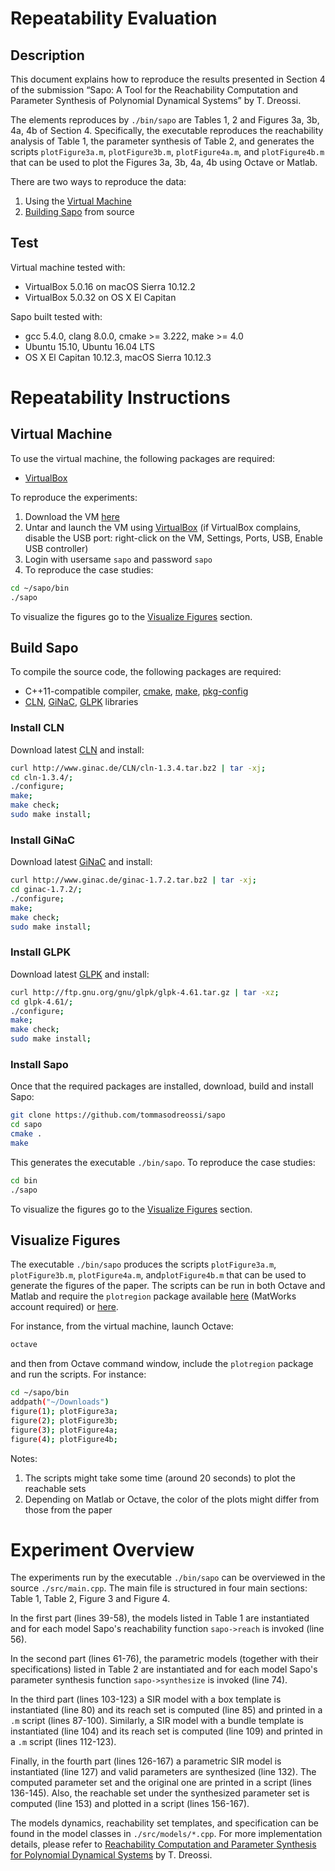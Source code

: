 # Repeatability Evaluation
## Description

This document explains how to reproduce the results presented in
Section 4 of the submission “Sapo: A Tool for the Reachability Computation and Parameter Synthesis of Polynomial Dynamical Systems” by T. Dreossi.

The elements reproduces by ``./bin/sapo`` are Tables 1, 2 and Figures 3a, 3b, 4a, 4b of Section 4.
Specifically, the executable reproduces the reachability analysis of Table 1,
the parameter synthesis of Table 2, and generates the scripts ``plotFigure3a.m``, ``plotFigure3b.m``, ``plotFigure4a.m``, and ``plotFigure4b.m`` that can be used to plot the Figures 3a, 3b, 4a, 4b using Octave or Matlab.

There are two ways to reproduce the data:

1. Using the [Virtual Machine](#virtualmachine)
2. [Building Sapo](#buildsapo) from source

## Test

Virtual machine tested with:
- VirtualBox 5.0.16 on macOS Sierra 10.12.2
- VirtualBox 5.0.32 on OS X El Capitan

Sapo built tested with:

- gcc 5.4.0, clang 8.0.0, cmake >= 3.222, make >= 4.0
- Ubuntu 15.10, Ubuntu 16.04 LTS
- OS X El Capitan 10.12.3, macOS Sierra 10.12.3

# Repeatability Instructions

## <a name="virtualmachine">Virtual Machine</a>

To use the virtual machine, the following packages are required:

-  <a href="https://www.virtualbox.org/wiki/VirtualBox">VirtualBox</a>

To reproduce the experiments:

1. Download the VM <a href="https://www.dropbox.com/sh/4ex9yqc3y0p1618/AACnl43b9knKovYaHVTwlkxVa?dl=0">here</a>
2. Untar and launch the VM using <a href="https://www.virtualbox.org/wiki/VirtualBox">VirtualBox</a> (if VirtualBox complains, disable the USB port: right-click on the VM, Settings, Ports, USB, Enable USB controller)
3. Login with usersame ``sapo`` and password ``sapo``
4. To reproduce the case studies:
``` sh
cd ~/sapo/bin
./sapo
```

To visualize the figures go to the [Visualize Figures](#visfigs) section.


## <a name="buildsapo">Build Sapo</a>

To compile the source code, the following packages are required:

- C++11-compatible compiler, <a href="https://cmake.org/">cmake</a>, <a href="https://www.gnu.org/software/make/">make</a>, <a href="https://www.freedesktop.org/wiki/Software/pkg-config/">pkg-config</a>
- <a href="http://www.ginac.de/CLN/">CLN</a>,  <a href="http://www.ginac.de/">GiNaC</a>, <a href="https://www.gnu.org/software/glpk/">GLPK</a> libraries

### Install CLN

Download latest <a href="http://www.ginac.de/CLN/">CLN</a> and install:
``` sh
curl http://www.ginac.de/CLN/cln-1.3.4.tar.bz2 | tar -xj;
cd cln-1.3.4/;
./configure;
make;
make check;
sudo make install;
```

### Install GiNaC

Download latest <a href="http://www.ginac.de/">GiNaC</a> and install:
``` sh
curl http://www.ginac.de/ginac-1.7.2.tar.bz2 | tar -xj;
cd ginac-1.7.2/;
./configure;
make;
make check;
sudo make install;
```

### Install GLPK

Download latest <a href="https://www.gnu.org/software/glpk/">GLPK</a> and install:
``` sh
curl http://ftp.gnu.org/gnu/glpk/glpk-4.61.tar.gz | tar -xz;
cd glpk-4.61/;
./configure;
make;
make check;
sudo make install;
```

### Install Sapo

Once that the required packages are installed, download, build and install Sapo:
``` sh
git clone https://github.com/tommasodreossi/sapo
cd sapo
cmake .
make
```

This generates the executable ``./bin/sapo``.
To reproduce the case studies:
``` sh
cd bin
./sapo
```

To visualize the figures go to the [Visualize Figures](#visfigs) section.

## <a name="visfigs">Visualize Figures</a>

The executable ``./bin/sapo`` produces the scripts
``plotFigure3a.m``, ``plotFigure3b.m``, ``plotFigure4a.m``, and``plotFigure4b.m`` that can be used to generate the figures
of the paper. The scripts can be run in both Octave and Matlab
and require the ``plotregion`` package available
<a href="https://www.mathworks.com/matlabcentral/fileexchange/9261-plot-2d-3d-region">here</a> (MatWorks account required) or <a href="https://www.dropbox.com/sh/4ex9yqc3y0p1618/AACnl43b9knKovYaHVTwlkxVa?dl=0">here</a>.


For instance, from the virtual machine, launch Octave:
``` sh
octave
```
and then from Octave command window, include the ``plotregion`` package and run the scripts. For instance:
``` sh
cd ~/sapo/bin
addpath("~/Downloads")
figure(1); plotFigure3a;
figure(2); plotFigure3b;
figure(3); plotFigure4a;
figure(4); plotFigure4b;
```

Notes:

1. The scripts might take some time (around 20 seconds) to plot the reachable sets
2. Depending on Matlab or Octave, the color of the plots might differ from those from the paper


# Experiment Overview
The experiments run by the executable ``./bin/sapo`` can be overviewed in the source ``./src/main.cpp``.
The main file is structured in four main sections: Table 1, Table 2, Figure 3 and Figure 4.

In the first part (lines 39-58), the models listed in Table 1 are instantiated and for each model Sapo's reachability function ``sapo->reach``
is invoked (line 56).

In the second part (lines 61-76), the parametric models (together with their specifications) listed in Table 2 are instantiated and for each model Sapo's parameter synthesis function ``sapo->synthesize`` is invoked (line 74).  

In the third part (lines 103-123) a SIR model with a box template is instantiated (line 80) and its reach set is computed (line 85) and printed in a ``.m`` script (lines 87-100). Similarly, a SIR model with a bundle template is instantiated (line 104) and its reach set is computed (line 109) and printed in a ``.m`` script (lines 112-123).

Finally, in the fourth part (lines 126-167) a parametric SIR model is instantiated (line 127) and valid parameters are synthesized (line 132). The computed parameter set and the original one are printed in a script (lines 136-145). Also, the reachable set under the synthesized parameter set is computed (line 153) and plotted in a script (lines 156-167).

The models dynamics, reachability set templates, and specification can be found in the model classes in ``./src/models/*.cpp``.
For more implementation details, please refer to <a href="https://people.eecs.berkeley.edu/~tommasodreossi/papers/phd_thesis.pdf">Reachability Computation and Parameter Synthesis for Polynomial Dynamical Systems</a> by T. Dreossi.

